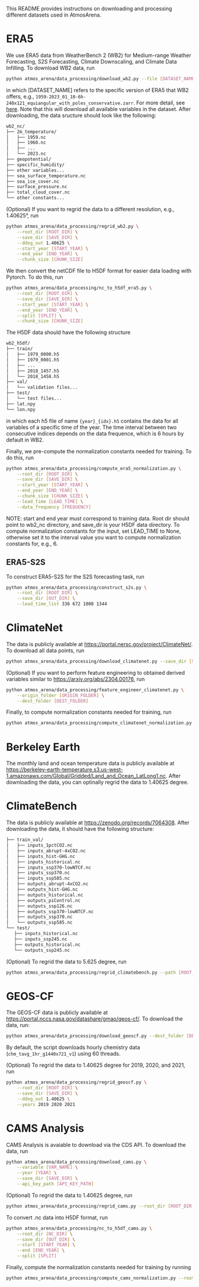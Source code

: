 This README provides instructions on downloading and processing different datasets used in AtmosArena.

# ERA5

We use ERA5 data from WeatherBench 2 (WB2) for Medium-range Weather Forecasting, S2S Forecasting, Climate Downscaling, and Climate Data Infilling. To download WB2 data, run

```bash
python atmos_arena/data_processing/download_wb2.py --file [DATASET_NAME] --save_dir [SAVE_DIR]
```
in which [DATASET_NAME] refers to the specific version of ERA5 that WB2 offers, e.g., `1959-2023_01_10-6h-240x121_equiangular_with_poles_conservative.zarr`. For more detail, see [here](https://weatherbench2.readthedocs.io/en/latest/data-guide.html#era5). Note that this will download all available variables in the dataset. After downloading, the data sructure should look like the following:

```bash
wb2_nc/
├── 2m_temperature/
│   ├── 1959.nc
│   ├── 1960.nc
│   ├── ...
│   └── 2023.nc
├── geopotential/
├── specific_humidity/
├── other variables...
├── sea_surface_temperature.nc
├── sea_ice_cover.nc
├── surface_pressure.nc
├── total_cloud_cover.nc
└── other constants...
```

(Optional) If you want to regrid the data to a different resolution, e.g., 1.40625&deg;, run

```bash
python atmos_arena/data_processing/regrid_wb2.py \
    --root_dir [ROOT_DIR] \
    --save_dir [SAVE_DIR] \
    --ddeg_out 1.40625 \
    --start_year [START_YEAR] \
    --end_year [END_YEAR] \
    --chunk_size [CHUNK_SIZE]
```

We then convert the netCDF file to H5DF format for easier data loading with Pytorch. To do this, run

```bash
python atmos_arena/data_processing/nc_to_h5df_era5.py \
    --root_dir [ROOT_DIR] \
    --save_dir [SAVE_DIR] \
    --start_year [START_YEAR] \
    --end_year [END_YEAR] \
    --split [SPLIT] \
    --chunk_size [CHUNK_SIZE]
```

The H5DF data should have the following structure

```bash
wb2_h5df/
├── train/
│   ├── 1979_0000.h5
│   ├── 1979_0001.h5
│   ├── ...
│   ├── 2018_1457.h5
│   └── 2018_1458.h5
├── val/
│   └── validation files...
├── test/
│   └── test files...
├── lat.npy
└── lon.npy
```

in which each h5 file of name `{year}_{idx}.h5` contains the data for all variables of a specific time of the year. The time interval between two consecutive indices depends on the data frequence, which is 6 hours by default in WB2.

Finally, we pre-compute the normalization constants needed for training. To do this, run

```bash
python atmos_arena/data_processing/compute_era5_normalization.py \
    --root_dir [ROOT_DIR] \
    --save_dir [SAVE_DIR] \
    --start_year [START_YEAR] \
    --end_year [END_YEAR] \
    --chunk_size [CHUNK_SIZE] \
    --lead_time [LEAD_TIME] \
    --data_frequency [FREQUENCY]
```

NOTE: start and end year must correspond to training data. Root dir should point to wb2_nc directory, and save_dir is your H5DF data directory. To compute normalization constants for the input, set LEAD_TIME to None, otherwise set it to the interval value you want to compute normalization constants for, e.g., 6.

## ERA5-S2S

To construct ERA5-S2S for the S2S forecasting task, run

```bash
python atmos_arena/data_processing/construct_s2s.py \
    --root_dir [ROOT_DIR] \
    --save_dir [OUT_DIR] \
    --lead_time_list 336 672 1008 1344
```

# ClimateNet

The data is publicly available at https://portal.nersc.gov/project/ClimateNet/. To download all data points, run

```bash
python atmos_arena/data_processing/download_climatenet.py --save_dir [SAVE_DIR]
```

(Optional) If you want to perform feature engineering to obtained derived variables similar to https://arxiv.org/abs/2304.00176, run

```bash
python atmos_arena/data_processing/feature_engineer_climatenet.py \
    --origin_folder [ORIGIN_FOLDER] \
    --dest_folder [DEST_FOLDER]
```

Finally, to compute normalization constants needed for training, run

```bash
python atmos_arena/data_processing/compute_climatenet_normalization.py --root_dir [ROOT_DIR]
```

# Berkeley Earth

The monthly land and ocean temperature data is publicly available at https://berkeley-earth-temperature.s3.us-west-1.amazonaws.com/Global/Gridded/Land_and_Ocean_LatLong1.nc. After downloading the data, you can optinally regrid the data to 1.40625 degree.

# ClimateBench

The data is publicly available at https://zenodo.org/records/7064308. After downloading the data, it should have the following structure:

```bash
├── train_val/
│   ├── inputs_1pctCO2.nc
│   ├── inputs_abrupt-4xCO2.nc
│   ├── inputs_hist-GHG.nc
│   ├── inputs_historical.nc
│   ├── inputs_ssp370-lowNTCF.nc 
│   ├── inputs_ssp370.nc
│   ├── inputs_ssp585.nc
│   ├── outputs_abrupt-4xCO2.nc
│   ├── outputs_hist-GHG.nc
│   ├── outputs_historical.nc
│   ├── outputs_piControl.nc
│   ├── outputs_ssp126.nc
│   ├── outputs_ssp370-lowNTCF.nc
│   ├── outputs_ssp370.nc
│   └── outputs_ssp585.nc
└── test/
   ├── inputs_historical.nc
   ├── inputs_ssp245.nc
   ├── outputs_historical.nc
   └── outputs_ssp245.nc
```

(Optional) To regrid the data to 5.625 degree, run

```bash
python atmos_arena/data_processing/regrid_climatebench.py --path [ROOT_DIR] --save_path [OUT_DIR] --ddeg_out 5.625
```

# GEOS-CF

The GEOS-CF data is publicly available at https://portal.nccs.nasa.gov/datashare/gmao/geos-cf/. To download the data, run:

```bash
python atmos_arena/data_processing/download_geoscf.py --dest_folder [DEST_FOLDER]
```

By default, the script downloads hourly chemistry data (`chm_tavg_1hr_g1440x721_v1`) using 60 threads.

(Optional) To regrid the data to 1.40625 degree for 2019, 2020, and 2021, run

```bash
python atmos_arena/data_processing/regrid_geoscf.py \
    --root_dir [ROOT_DIR] \
    --save_dir [SAVE_DIR] \
    --ddeg_out 1.40625 \
    --years 2019 2020 2021
```

# CAMS Analysis

CAMS Analysis is avaiable to download via the CDS API. To download the data, run

```bash
python atmos_arena/data_processing/download_cams.py \
    --variable [VAR_NAME] \
    --year [YEAR] \
    --save_dir [SAVE_DIR] \
    --api_key_path [API_KEY_PATH]
```

(Optional) To regrid the data to 1.40625 degree, run

```bash
python atmos_arena/data_processing/regrid_cams.py --root_dir [ROOT_DIR] --save_dir [OUT_DIR] --ddeg_out 1.40625
```

To convert .nc data into H5DF format, run

```bash
python atmos_arena/data_processing/nc_to_h5df_cams.py \
    --root_dir [NC_DIR] \
    --save_dir [OUT_DIR] \
    --start [START_YEAR] \
    --end [END_YEAR] \
    --split [SPLIT]
```

Finally, compute the normalization constants needed for training by running

```bash
python atmos_arena/data_processing/compute_cams_normalization.py --root_dir [NC_DIR] --save_dir [H5DF_DIR]
```